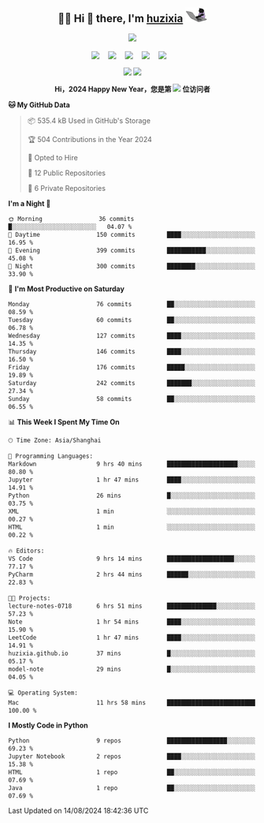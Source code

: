 <div align="center">

## :woman_technologist: Hi 👋 there, I'm [huzixia](https://huzixia.github.io/) <img height="30" src="images/work.gif" />

  <!-- dynamic typing effect 动态打字效果 -->
  <div>
    <a href="https://huzixia.github.io/">
      <img src="https://readme-typing-svg.demolab.com?font=Fira+Code&pause=1000&width=435&lines=console.log(%22Hello%2C%20World%22);胡同学祝您心想事成!&center=true&size=27" />
    </a>
  </div>

  <div>&nbsp;</div>

  <!-- profile logo 个人资料徽标 -->
  <div>
    <a href="https://huzixia.github.io/"><img src="https://img.shields.io/badge/Website-博客-orange" /></a>&emsp;
    <a href="https://www.zhihu.com/people/hu-zi-xia-91"><img src="https://img.shields.io/badge/ZhiHu-知乎-blue" /></a>&emsp;
    <a href="https://twitter.com/zixia80631/"><img src="https://img.shields.io/badge/Twitter-推特-black" /></a>&emsp;
    <a href="https://github.com/HuZixia/Text2Video/assets/38995480/244e64be-3dc4-46bb-8aff-523d8a235a1e"><img src="https://img.shields.io/badge/WeChat-微信-07c160" /></a>&emsp;
    <a href="https://www.cnblogs.com/huzixia"><img src="https://img.shields.io/badge/CnBlog-博客园-yellow" /></a>&emsp;

  </div>

[//]: # (### Github Stats)

 <p>
   <img src="https://github-readme-stats.vercel.app/api?username=HuZixia&rank_icon=github&theme=react&border_color=61dafb&hide_border=true" />
   <img src="https://github-readme-stats.vercel.app/api/top-langs/?username=HuZixia&hide=c%23,powershell,Mathematica,Ruby,Objective-C,Objective-C%2b%2b,Cuda&title_color=61dafb&text_color=ffffff&icon_color=61dafb&bg_color=20232a&langs_count=8&layout=compact&border_color=61dafb&hide_border=true&size_weight=0.5&count_weight=0.5" />
 </p>

</div>

<div align="center"><b>Hi，2024 Happy New Year，您是第 <img src="https://profile-counter.glitch.me/HuZixia/count.svg"></img> 位访问者</b></div>


[//]: # (*   Github Stats)
[//]: # (![Top Langs]&#40;https://github-readme-stats.vercel.app/api/top-langs/?username=HuZixia\&layout=compact&#41;)
[//]: # (![HuZixia's GitHub stats]&#40;https://github-readme-stats.vercel.app/api?username=HuZixia\&rank_icon=github&theme=tokyonight&#41;)


<!--START_SECTION:waka-->
**🐱 My GitHub Data** 

> 📦 535.4 kB Used in GitHub's Storage 
 > 
> 🏆 504 Contributions in the Year 2024
 > 
> 💼 Opted to Hire
 > 
> 📜 12 Public Repositories 
 > 
> 🔑 6 Private Repositories 
 > 
**I'm a Night 🦉** 

```text
🌞 Morning                36 commits          █░░░░░░░░░░░░░░░░░░░░░░░░   04.07 % 
🌆 Daytime                150 commits         ████░░░░░░░░░░░░░░░░░░░░░   16.95 % 
🌃 Evening                399 commits         ███████████░░░░░░░░░░░░░░   45.08 % 
🌙 Night                  300 commits         ████████░░░░░░░░░░░░░░░░░   33.90 % 
```
📅 **I'm Most Productive on Saturday** 

```text
Monday                   76 commits          ██░░░░░░░░░░░░░░░░░░░░░░░   08.59 % 
Tuesday                  60 commits          ██░░░░░░░░░░░░░░░░░░░░░░░   06.78 % 
Wednesday                127 commits         ████░░░░░░░░░░░░░░░░░░░░░   14.35 % 
Thursday                 146 commits         ████░░░░░░░░░░░░░░░░░░░░░   16.50 % 
Friday                   176 commits         █████░░░░░░░░░░░░░░░░░░░░   19.89 % 
Saturday                 242 commits         ███████░░░░░░░░░░░░░░░░░░   27.34 % 
Sunday                   58 commits          ██░░░░░░░░░░░░░░░░░░░░░░░   06.55 % 
```


📊 **This Week I Spent My Time On** 

```text
🕑︎ Time Zone: Asia/Shanghai

💬 Programming Languages: 
Markdown                 9 hrs 40 mins       ████████████████████░░░░░   80.80 % 
Jupyter                  1 hr 47 mins        ████░░░░░░░░░░░░░░░░░░░░░   14.91 % 
Python                   26 mins             █░░░░░░░░░░░░░░░░░░░░░░░░   03.75 % 
XML                      1 min               ░░░░░░░░░░░░░░░░░░░░░░░░░   00.27 % 
HTML                     1 min               ░░░░░░░░░░░░░░░░░░░░░░░░░   00.22 % 

🔥 Editors: 
VS Code                  9 hrs 14 mins       ███████████████████░░░░░░   77.17 % 
PyCharm                  2 hrs 44 mins       ██████░░░░░░░░░░░░░░░░░░░   22.83 % 

🐱‍💻 Projects: 
lecture-notes-0718       6 hrs 51 mins       ██████████████░░░░░░░░░░░   57.23 % 
Note                     1 hr 54 mins        ████░░░░░░░░░░░░░░░░░░░░░   15.90 % 
LeetCode                 1 hr 47 mins        ████░░░░░░░░░░░░░░░░░░░░░   14.91 % 
huzixia.github.io        37 mins             █░░░░░░░░░░░░░░░░░░░░░░░░   05.17 % 
model-note               29 mins             █░░░░░░░░░░░░░░░░░░░░░░░░   04.05 % 

💻 Operating System: 
Mac                      11 hrs 58 mins      █████████████████████████   100.00 % 
```

**I Mostly Code in Python** 

```text
Python                   9 repos             █████████████████░░░░░░░░   69.23 % 
Jupyter Notebook         2 repos             ████░░░░░░░░░░░░░░░░░░░░░   15.38 % 
HTML                     1 repo              ██░░░░░░░░░░░░░░░░░░░░░░░   07.69 % 
Java                     1 repo              ██░░░░░░░░░░░░░░░░░░░░░░░   07.69 % 
```




 Last Updated on 14/08/2024 18:42:36 UTC
<!--END_SECTION:waka-->


<!--
**HuZixia/HuZixia** is a ✨ _special_ ✨ repository because its `README.md` (this file) appears on your GitHub profile.

Here are some ideas to get you started:

- 🔭 I’m currently working on ...
- 🌱 I’m currently learning ...
- 👯 I’m looking to collaborate on ...
- 🤔 I’m looking for help with ...
- 💬 Ask me about ...
- 📫 How to reach me: ...
- 😄 Pronouns: ...
- ⚡ Fun fact: ...
-->
